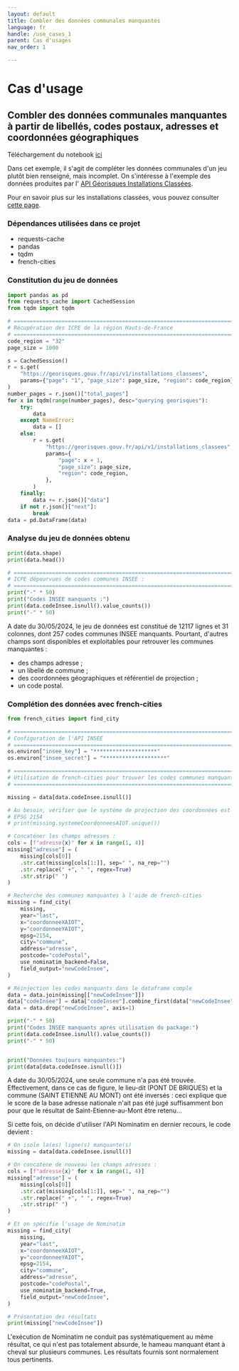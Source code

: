 ```yaml
---
layout: default
title: Combler des données communales manquantes
language: fr
handle: /use_cases_1
parent: Cas d'usages
nav_order: 1

---
```


# Cas d'usage
## Combler des données communales manquantes à partir de libellés, codes postaux, adresses et coordonnées géographiques

Téléchargement du notebook [ici](./usecase_1.py)

Dans cet exemple, il s'agit de compléter les données communales d'un jeu plutôt
bien renseigné, mais incomplet. On s'intéresse à l'exemple des données
produites par l'
[API Géorisques Installations Classées](https://georisques.gouv.fr/doc-api#/Installations%20Class%C3%A9es/rechercherAiotsParGeolocalisation).

Pour en savoir plus sur les installations classées, vous pouvez consulter
[cette page](https://www.georisques.gouv.fr/consulter-les-dossiers-thematiques/installations).

### Dépendances utilisées dans ce projet
* requests-cache
* pandas
* tqdm
* french-cities

### Constitution du jeu de données

```python
import pandas as pd
from requests_cache import CachedSession
from tqdm import tqdm

# =============================================================================
# Récupération des ICPE de la région Hauts-de-France
# =============================================================================
code_region = "32"
page_size = 1000

s = CachedSession()
r = s.get(
    "https://georisques.gouv.fr/api/v1/installations_classees",
    params={"page": "1", "page_size": page_size, "region": code_region},
)
number_pages = r.json()["total_pages"]
for x in tqdm(range(number_pages), desc="querying georisques"):
    try:
        data
    except NameError:
        data = []
    else:
        r = s.get(
            "https://georisques.gouv.fr/api/v1/installations_classees",
            params={
                "page": x + 1,
                "page_size": page_size,
                "region": code_region,
            },
        )
    finally:
        data += r.json()["data"]
    if not r.json()["next"]:
        break
data = pd.DataFrame(data)
```

### Analyse du jeu de données obtenu

```python
print(data.shape)
print(data.head())

# =============================================================================
# ICPE dépourvues de codes communes INSEE :
# =============================================================================
print("-" * 50)
print("Codes INSEE manquants :")
print(data.codeInsee.isnull().value_counts())
print("-" * 50)
```

A date du 30/05/2024, le jeu de données est constitué de 12117 lignes et 
31 colonnes, dont 257 codes communes INSEE manquants. Pourtant, d'autres champs
sont disponibles et exploitables pour retrouver les communes manquantes :
* des champs adresse ;
* un libellé de commune ;
* des coordonnées géographiques et référentiel de projection ;
* un code postal.


### Complétion des données avec french-cities

```python
from french_cities import find_city

# =============================================================================
# Configuration de l'API INSEE
# =============================================================================
os.environ["insee_key"] = "********************"
os.environ["insee_secret"] = "********************"

# =============================================================================
# Utilisation de french-cities pour trouver les codes communes manquants
# =============================================================================

missing = data[data.codeInsee.isnull()]

# Au besoin, vérifier que le système de projection des coordonnées est en
# EPSG 2154
# print(missing.systemeCoordonneesAIOT.unique())

# Concaténer les champs adresses :
cols = [f"adresse{x}" for x in range(1, 4)]
missing["adresse"] = (
    missing[cols[0]]
    .str.cat(missing[cols[1:]], sep=" ", na_rep="")
    .str.replace(" +", " ", regex=True)
    .str.strip(" ")
)

# Recherche des communes manquantes à l'aide de french-cities
missing = find_city(
    missing,
    year="last",
    x="coordonneeXAIOT",
    y="coordonneeYAIOT",
    epsg=2154,
    city="commune",
    address="adresse",
    postcode="codePostal",
    use_nominatim_backend=False,
    field_output="newCodeInsee",
)

# Réinjection les codes manquants dans le dataframe comple
data = data.join(missing[["newCodeInsee"]])
data["codeInsee"] = data["codeInsee"].combine_first(data["newCodeInsee"])
data = data.drop("newCodeInsee", axis=1)

print("-" * 50)
print("Codes INSEE manquants après utilisation du package:")
print(data.codeInsee.isnull().value_counts())
print("-" * 50)


print("Données toujours manquantes:")
print(data[data.codeInsee.isnull()])
```

A date du 30/05/2024, une seule commune n'a pas été trouvée. 
Effectivement, dans ce cas de figure, le lieu-dit (PONT DE BRIQUES) et la 
commune (SAINT ETIENNE AU MONT) ont été inversés : ceci explique que le score 
de la base adresse nationale n'ait pas été jugé suffisamment bon pour que le 
résultat de Saint-Etienne-au-Mont être retenu...

Si cette fois, on décide d'utiliser l'API Nominatim en dernier recours, le code
devient :

```python
# On isole la(es) ligne(s) manquante(s)
missing = data[data.codeInsee.isnull()]

# On concatène de nouveau les champs adresses :
cols = [f"adresse{x}" for x in range(1, 4)]
missing["adresse"] = (
    missing[cols[0]]
    .str.cat(missing[cols[1:]], sep=" ", na_rep="")
    .str.replace(" +", " ", regex=True)
    .str.strip(" ")
)

# Et on spécifie l'usage de Nominatim
missing = find_city(
    missing,
    year="last",
    x="coordonneeXAIOT",
    y="coordonneeYAIOT",
    epsg=2154,
    city="commune",
    address="adresse",
    postcode="codePostal",
    use_nominatim_backend=True,
    field_output="newCodeInsee",
)

# Présentation des résultats
print(missing["newCodeInsee"])
```

L'exécution de Nominatim ne conduit pas systématiquement au même résultat, ce
qui n'est pas totalement absurde, le hameau manquant étant à cheval sur
plusieurs communes. Les résultats fournis sont normalement tous pertinents.


